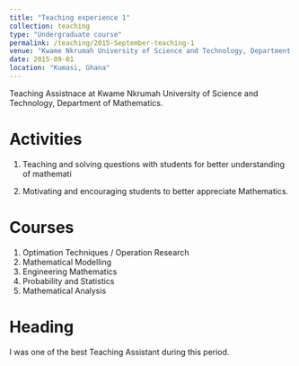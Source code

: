 ```yaml
---
title: "Teaching experience 1"
collection: teaching
type: "Undergraduate course"
permalink: /teaching/2015-September-teaching-1
venue: "Kwame Nkrumah University of Science and Technology, Department of Mathematics"
date: 2015-09-01
location: "Kumasi, Ghana"
---
```


Teaching Assistnace at Kwame Nkrumah University of Science and Technology, Department of Mathematics.

Activities
======
1. Teaching and solving questions with students for better understanding of
mathemati

2. Motivating and encouraging students to better appreciate Mathematics.

Courses
======
1. Optimation Techniques / Operation Research
2. Mathematical Modelling
3. Engineering Mathematics
4. Probability and Statistics
5. Mathematical Analysis

Heading 
======
I was one of the best Teaching Assistant during this period.

